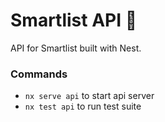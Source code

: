 # Smartlist API 📡

API for Smartlist built with Nest.

### Commands

- `nx serve api` to start api server
- `nx test api` to run test suite
